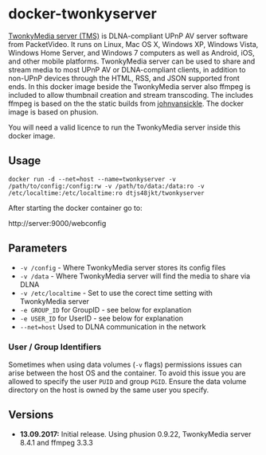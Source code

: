 # docker-twonkyserver
[TwonkyMedia server (TMS)](http://twonky.com/) is DLNA-compliant UPnP AV server software from PacketVideo. It runs on Linux, Mac OS X, Windows XP, Windows Vista, Windows Home Server, and Windows 7 computers as well as Android, iOS, and other mobile platforms. TwonkyMedia server can be used to share and stream media to most UPnP AV or DLNA-compliant clients, in addition to non-UPnP devices through the HTML, RSS, and JSON supported front ends.
In this docker image beside the TwonkyMedia server also ffmpeg is included to allow thumbnail creation and stream transcoding. The includes ffmpeg is based on the the static builds from [johnvansickle](https://johnvansickle.com/ffmpeg/).
The docker image is based on phusion.

You will need a valid licence to run the TwonkyMedia server inside this docker image.

## Usage

```
docker run -d --net=host --name=twonkyserver -v /path/to/config:/config:rw -v /path/to/data:/data:ro -v /etc/localtime:/etc/localtime:ro dtjs48jkt/twonkyserver
```

After starting the docker container go to:

http://server:9000/webconfig

## Parameters
* `-v /config` - Where TwonkyMedia server stores its config files
* `-v /data` - Where TwonkyMedia server will find the media to share via DLNA
* `-v /etc/localtime` - Set to use the corect time setting with TwonkyMedia server 
* `-e GROUP_ID` for GroupID - see below for explanation
* `-e USER_ID` for UserID - see below for explanation
* `--net=host` Used to DLNA communication in the network

### User / Group Identifiers

Sometimes when using data volumes (`-v` flags) permissions issues can arise between the host OS and the container. To avoid this issue you are allowed to specify the user `PUID` and group `PGID`. Ensure the data volume directory on the host is owned by the same user you specify.

## Versions

+ **13.09.2017:** Initial release. Using phusion 0.9.22, TwonkyMedia server 8.4.1 and ffmpeg 3.3.3
